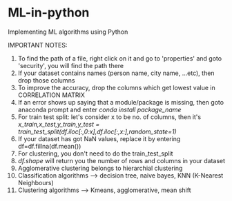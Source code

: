 # ML-in-python
Implementing ML algorithms using Python


IMPORTANT NOTES:

1. To find the path of a file, right click on it and go to 'properties' and goto 'security', you will find the path there
2. If your dataset contains names (person name, city name, ...etc), then drop those columns
3. To improve the accuracy, drop the columns which get lowest value in CORRELATION MATRIX
4. If an error shows up saying that a module/package is missing, then goto anaconda prompt and enter *conda install package_name*
5. For train test split:
    let's consider x to be no. of columns, then it's 
    *x_train,x_test,y_train,y_test = train_test_split(df.iloc[:,0:x],df.iloc[:,x:],random_state=1)*
6. If your dataset has got NaN values, replace it by entering
    df=df.fillna(df.mean())
7. For clustering, you don't need to do the train_test_split
8. *df.shape* will return you the number of rows and columns in your dataset
9. Agglomerative clustering belongs to hierarchial clustering
10. Classification algorithms --> decision tree, naive bayes, KNN (K-Nearest Neighbours)
11. Clustering algorithms --> Kmeans, agglomerative, mean shift 
